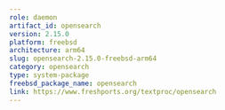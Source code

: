 ```yaml
---
role: daemon
artifact_id: opensearch
version: 2.15.0
platform: freebsd
architecture: arm64
slug: opensearch-2.15.0-freebsd-arm64
category: opensearch
type: system-package
freebsd_package_name: opensearch
link: https://www.freshports.org/textproc/opensearch
---
```

